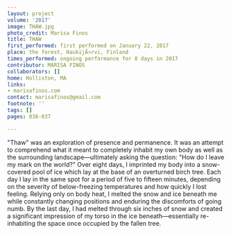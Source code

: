 ```yaml
---
layout: project
volume: '2017'
image: THAW.jpg
photo_credit: Marisa Finos
title: THAW
first_performed: first performed on January 22, 2017
place: the forest, HaukijÃ¤rvi, Finland
times_performed: ongoing performance for 8 days in 2017
contributor: MARISA FINOS
collaborators: []
home: Holliston, MA
links:
- marisafinos.com
contact: marisafinos@gmail.com
footnote: ''
tags: []
pages: 036-037

---
```


"Thaw" was an exploration of presence and permanence. It was an attempt to comprehend what it meant to completely inhabit my own body as well as the surrounding landscape—ultimately asking the question: "How do I leave my mark on the world?" Over eight days, I imprinted my body into a snow-covered pool of ice which lay at the base of an overturned birch tree. Each day I lay in the same spot for a period of five to fifteen minutes, depending on the severity of below-freezing temperatures and how quickly I lost feeling. Relying only on body heat, I melted the snow and ice beneath me while constantly changing positions and enduring the discomforts of going numb. By the last day, I had melted through six inches of snow and created a significant impression of my torso in the ice beneath—essentially re-inhabiting the space once occupied by the fallen tree.
